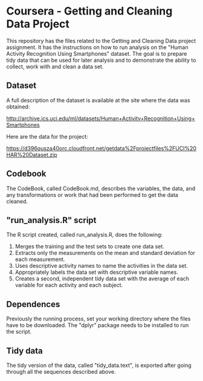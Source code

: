 # Coursera - Getting and Cleaning Data Project
This repository has the files related to the Getting and Cleaning Data project assignment. It has the instructions on how to run analysis on the "Human Activity Recognition Using Smartphones" dataset. The goal is to prepare tidy data that can be used for later analysis and to demonstrate the ability to collect, work with and clean a data set.

## Dataset
A full description of the dataset is available at the site where the data was obtained:

http://archive.ics.uci.edu/ml/datasets/Human+Activity+Recognition+Using+Smartphones

Here are the data for the project:

https://d396qusza40orc.cloudfront.net/getdata%2Fprojectfiles%2FUCI%20HAR%20Dataset.zip

## Codebook
The CodeBook, called CodeBook.md, describes the variables, the data, and any transformations or work that had been performed to get the data cleaned.

## "run_analysis.R" script
The R script created, called run_analysis.R, does the following:
1. Merges the training and the test sets to create one data set.
2. Extracts only the measurements on the mean and standard deviation for each measurement.
3. Uses descriptive activity names to name the activities in the data set.
4. Appropriately labels the data set with descriptive variable names.
5. Creates a second, independent tidy data set with the average of each variable for each activity and each subject.

## Dependences
Previously the running process, set your working directory where the files have to be downloaded.
The "dplyr" package needs to be installed to run the script.

## Tidy data
The tidy version of the data, called "tidy_data.text", is exported after going through all the sequences described above.
